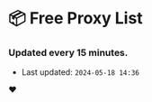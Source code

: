 # :package: Free Proxy List
### Updated every 15 minutes.

- Last updated: `2024-05-18 14:36`

:heart:
